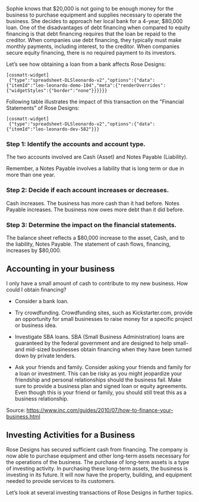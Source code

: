 Sophie knows that $20,000 is not going to be enough money for the business to purchase equipment and supplies necessary to operate the business. She decides to approach her local bank for a 4-year, $80,000 loan. One of the disadvantages of debt financing when compared to equity financing is that debt financing requires that the loan be repaid to the creditor. When companies use debt financing, they typically must make monthly payments, including interest, to the creditor. When companies secure equity financing, there is no required payment to its investors.

Let’s see how obtaining a loan from a bank affects Rose Designs:

```
[cosmatt-widget]
 {"type":"spreadsheet-DLSleonardo-v2","options":{"data":{"itemId":"leo-leonardo-demo-104","meta":{"renderOverrides":{"widgetStyles":{"border":"none"}}}}}} 
```

Following table illustrates the impact of this transaction on the "Financial Statements" of Rose Designs:

```
[cosmatt-widget]
 {"type":"spreadsheet-DLSleonardo-v2","options":{"data":{"itemId":"leo-leonardo-dev-582"}}} 
```

### Step 1: Identify the accounts and account type.

The two accounts involved are Cash (Asset) and Notes Payable (Liability).

Remember, a Notes Payable involves a liability that is long term or due in more than one year.

### Step 2: Decide if each account increases or decreases. 

Cash increases. The business has more cash than it had before. Notes Payable increases. The business now owes more debt than it did before.

### Step 3: Determine the impact on the financial statements. 

The balance sheet reflects a $80,000 increase to the asset, Cash, and to the liability, Notes Payable. The statement of cash flows, financing, increases by $80,000.

## Accounting in your business

I only have a small amount of cash to contribute to my new business. How could I obtain financing?

  - Consider a bank loan.

  - Try crowdfunding. Crowdfunding sites, such as Kickstarter.com, provide an opportunity for small businesses to raise money for a specific project or business idea.

  - Investigate SBA loans. SBA (Small Business Administration) loans are guaranteed by the federal government and are designed to help small- and mid-sized businesses obtain financing when they have been turned down by private lenders.

  - Ask your friends and family. Consider asking your friends and family for a loan or investment. This can be risky as you might jeopardize your friendship and personal relationships should the business fail. Make sure to provide a business plan and signed loan or equity agreements. Even though this is your friend or family, you should still treat this as a business relationship.

Source: <https://www.inc.com/guides/2010/07/how-to-finance-your-business.html>

## Investing Activities for a Business

Rose Designs has secured sufficient cash from financing. The company is now able to purchase equipment and other long-term assets necessary for the operations of the business. The purchase of long-term assets is a type of investing activity. In purchasing these long-term assets, the business is investing in its future. It will now have the property, building, and equipment needed to provide services to its customers.

Let’s look at several investing transactions of Rose Designs in further topics.
